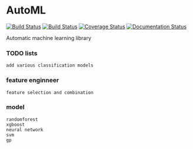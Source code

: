 # AutoML

[![Build Status](https://travis-ci.org/zhmz90/AutoML.jl.svg?branch=master)](https://travis-ci.org/zhmz90/AutoML.jl) 
[![Build Status](https://ci.appveyor.com/api/projects/status/fve72oqy74jm3hmr/branch/master?svg=true)](https://ci.appveyor.com/project/zhmz90/automl-jl/branch/master)
[![Coverage Status](https://coveralls.io/repos/zhmz90/AutoMl.jl/badge.svg?branch=master&service=github)](https://coveralls.io/github/zhmz90/automl.jl?branch=master)
[![Documentation Status](http://readthedocs.org/projects/automljl/badge/?version=latest)](http://automljl.readthedocs.org/en/latest/?badge=latest)

Automatic machine learning library


### TODO lists
	add various classification models

### feature enginneer
	feature selection and combination

### model
	randomforest
	xgboost
	neural network
	svm
	gp
	
